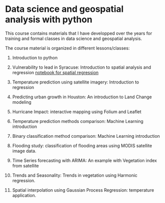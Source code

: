 # Data science and geospatial analysis with python
This course contains materials that I have developped over the years for training and formal classes in data science and geospatial analysis. 

The course material is organized in different lessons/classes:

1. Introduction to python 

2. Vulnerability to lead in Syracuse: Introduction to spatial analysis and regression 
[notebook for spatial regression](https://github.com/bparment1/data_science_and_geospatial_analysis_with_python/blob/master/exercise2_spatial_analyses_and_regression_Syracuse.ipynb)

3. Temperature prediction using satellite imagery: Introduction to regression  

4. Predicting urban growth in Houston: An introduction to Land Change modeling

5. Hurricane Impact: interactive mapping using Folium and Leaflet

6. Temperature prediction methods comparison: Machine Learning introduction  

7. Binary classification method comparison: Machine Learning introduction

8. Flooding study: classification of flooding areas using MODIS satellite image data. 

9. Time Series forecasting with ARIMA: An example with Vegetation index from satellite

10. Trends and Seasonality: Trends in vegetation using Harmonic regression.

11. Spatial interpolation using Gaussian Process Regression: temperature application.
